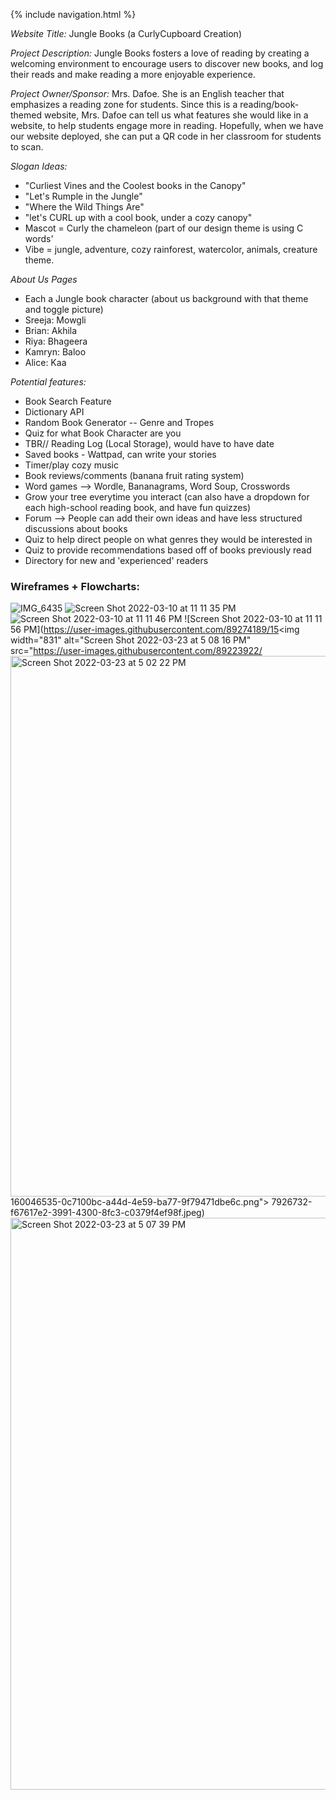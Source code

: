 {% include navigation.html %}


*Website Title:* Jungle Books (a CurlyCupboard Creation)

*Project Description:* Jungle Books fosters a love of reading by creating a welcoming environment to encourage users to discover new books, and log their reads and make reading a more enjoyable experience.

*Project Owner/Sponsor:* Mrs. Dafoe. She is an English teacher that emphasizes a reading zone for students. Since this is a reading/book-themed website, Mrs. Dafoe can tell us what features she would like in a website, to help students engage more in reading. Hopefully, when we have our website deployed, she can put a QR code in her classroom for students to scan.

*Slogan Ideas:*

- "Curliest Vines and the Coolest books in the Canopy"
- "Let's Rumple in the Jungle"
- "Where the Wild Things Are"
- "let's CURL up with a cool book, under a cozy canopy"
- Mascot = Curly the chameleon (part of our design theme is using C words'
- Vibe = jungle, adventure, cozy rainforest, watercolor, animals, creature theme.

*About Us Pages*
- Each a Jungle book character (about us background with that theme and toggle picture)
- Sreeja: Mowgli
- Brian: Akhila
- Riya: Bhageera
- Kamryn: Baloo
- Alice: Kaa


*Potential features:*

- Book Search Feature
- Dictionary API
- Random Book Generator -- Genre and Tropes
- Quiz for what Book Character are you
- TBR// Reading Log (Local Storage), would have to have date
- Saved books - Wattpad, can write your stories
- Timer/play cozy music
- Book reviews/comments (banana fruit rating system)
- Word games --> Wordle, Bananagrams, Word Soup, Crosswords
- Grow your tree everytime you interact (can also have a dropdown for each high-school reading book, and have fun quizzes)
- Forum --> People can add their own ideas and have less structured discussions about books
- Quiz to help direct people on what genres they would be interested in
- Quiz to provide recommendations based off of books previously read
- Directory for new and 'experienced' readers


### Wireframes + Flowcharts:
![IMG_6435](https://user-images.githubusercontent.com/89274189/157814361-8b272737-1a95-40ac-a13b-bf98d3ec79b5.jpeg)
![Screen Shot 2022-03-10 at 11 11 35 PM](https://user-images.githubusercontent.com/89274189/157926680-ccfc898a-1949-4587-a0c3-9634e7483e46.jpeg)
![Screen Shot 2022-03-10 at 11 11 46 PM](https://user-images.githubusercontent.com/89274189/157926703-96f5f9e7-dfef-48d1-8b6d-5c91f0a8b732.jpeg)
![Screen Shot 2022-03-10 at 11 11 56 PM](https://user-images.githubusercontent.com/89274189/15<img width="831" alt="Screen Shot 2022-03-23 at 5 08 16 PM" src="https://user-images.githubusercontent.com/89223922/<img width="865" alt="Screen Shot 2022-03-23 at 5 02 22 PM" src="https://user-images.githubusercontent.com/89223922/160046547-dad02061-b608-4c41-92ce-cde7605052c9.png">
160046535-0c7100bc-a44d-4e59-ba77-9f79471dbe6c.png">
7926732-f67617e2-3991-4300-8fc3-c0379f4ef98f.jpeg)<img width="915" alt="Screen Shot 2022-03-23 at 5 07 39 PM" src="https://user-images.githubusercontent.com/89223922/160046541-56031777-0270-4a88-9c46-3a574de5a2f1.png">


